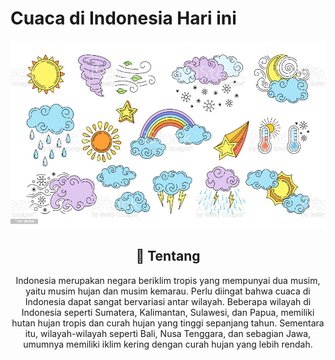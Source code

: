# Cuaca di Indonesia Hari ini

<p align="center">
  <img width="600" height="300" src="https://github.com/Megawati07/cuaca_today_BMKG/blob/main/gambar1.jpg">
</p>

<div align="center">

## :scroll: Tentang

Indonesia merupakan negara beriklim tropis yang mempunyai dua musim, yaitu musim hujan dan musim kemarau. Perlu diingat bahwa cuaca di Indonesia dapat sangat bervariasi antar wilayah. Beberapa wilayah di Indonesia seperti Sumatera, Kalimantan, Sulawesi, dan Papua, memiliki hutan hujan tropis dan curah hujan yang tinggi sepanjang tahun. Sementara itu, wilayah-wilayah seperti Bali, Nusa Tenggara, dan sebagian Jawa, umumnya memiliki iklim kering dengan curah hujan yang lebih rendah.
